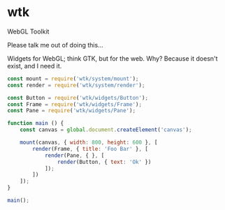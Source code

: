 # wtk
WebGL Toolkit

Please talk me out of doing this...

Widgets for WebGL; think GTK, but for the web. Why? Because it doesn't exist, and I need it.

```javascript
const mount = require('wtk/system/mount');
const render = require('wtk/system/render');

const Button = require('wtk/widgets/Button');
const Frame = require('wtk/widgets/Frame');
const Pane = require('wtk/widgets/Pane');

function main () {
    const canvas = global.document.createElement('canvas');

    mount(canvas, { width: 800, height: 600 }, [
        render(Frame, { title: 'Foo Bar' }, [
            render(Pane, { }, [
                render(Button, { text: 'Ok' })
            ]);
        ])
    ]);
}

main();
```
